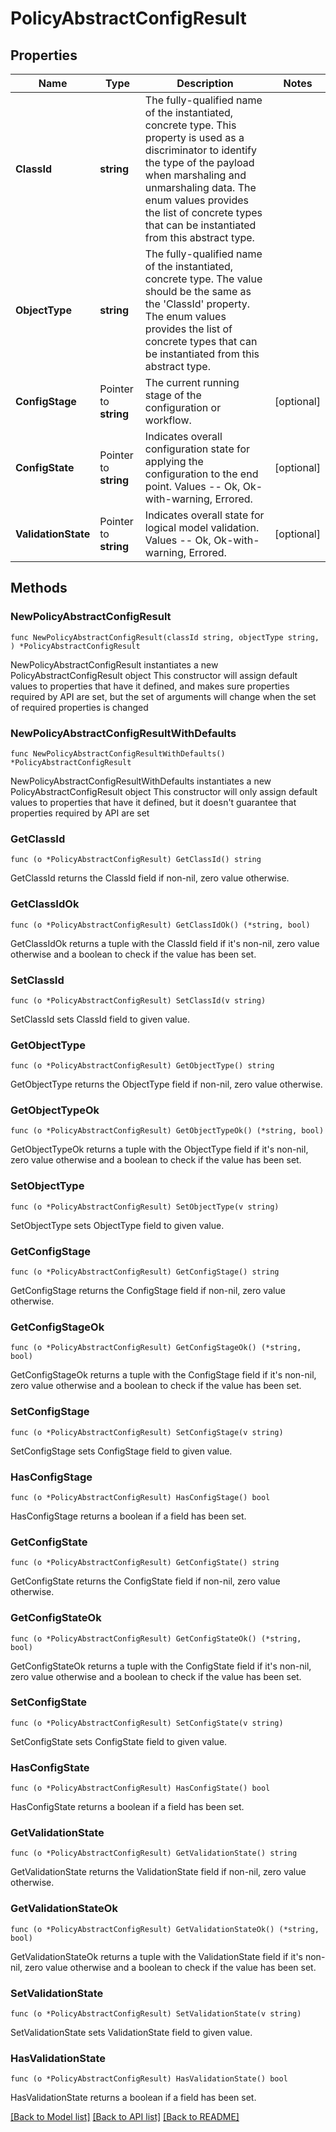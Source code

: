 # PolicyAbstractConfigResult

## Properties

Name | Type | Description | Notes
------------ | ------------- | ------------- | -------------
**ClassId** | **string** | The fully-qualified name of the instantiated, concrete type. This property is used as a discriminator to identify the type of the payload when marshaling and unmarshaling data. The enum values provides the list of concrete types that can be instantiated from this abstract type. | 
**ObjectType** | **string** | The fully-qualified name of the instantiated, concrete type. The value should be the same as the &#39;ClassId&#39; property. The enum values provides the list of concrete types that can be instantiated from this abstract type. | 
**ConfigStage** | Pointer to **string** | The current running stage of the configuration or workflow. | [optional] 
**ConfigState** | Pointer to **string** | Indicates overall configuration state for applying the configuration to the end point. Values  -- Ok, Ok-with-warning, Errored. | [optional] 
**ValidationState** | Pointer to **string** | Indicates overall state for logical model validation. Values  -- Ok, Ok-with-warning, Errored. | [optional] 

## Methods

### NewPolicyAbstractConfigResult

`func NewPolicyAbstractConfigResult(classId string, objectType string, ) *PolicyAbstractConfigResult`

NewPolicyAbstractConfigResult instantiates a new PolicyAbstractConfigResult object
This constructor will assign default values to properties that have it defined,
and makes sure properties required by API are set, but the set of arguments
will change when the set of required properties is changed

### NewPolicyAbstractConfigResultWithDefaults

`func NewPolicyAbstractConfigResultWithDefaults() *PolicyAbstractConfigResult`

NewPolicyAbstractConfigResultWithDefaults instantiates a new PolicyAbstractConfigResult object
This constructor will only assign default values to properties that have it defined,
but it doesn't guarantee that properties required by API are set

### GetClassId

`func (o *PolicyAbstractConfigResult) GetClassId() string`

GetClassId returns the ClassId field if non-nil, zero value otherwise.

### GetClassIdOk

`func (o *PolicyAbstractConfigResult) GetClassIdOk() (*string, bool)`

GetClassIdOk returns a tuple with the ClassId field if it's non-nil, zero value otherwise
and a boolean to check if the value has been set.

### SetClassId

`func (o *PolicyAbstractConfigResult) SetClassId(v string)`

SetClassId sets ClassId field to given value.


### GetObjectType

`func (o *PolicyAbstractConfigResult) GetObjectType() string`

GetObjectType returns the ObjectType field if non-nil, zero value otherwise.

### GetObjectTypeOk

`func (o *PolicyAbstractConfigResult) GetObjectTypeOk() (*string, bool)`

GetObjectTypeOk returns a tuple with the ObjectType field if it's non-nil, zero value otherwise
and a boolean to check if the value has been set.

### SetObjectType

`func (o *PolicyAbstractConfigResult) SetObjectType(v string)`

SetObjectType sets ObjectType field to given value.


### GetConfigStage

`func (o *PolicyAbstractConfigResult) GetConfigStage() string`

GetConfigStage returns the ConfigStage field if non-nil, zero value otherwise.

### GetConfigStageOk

`func (o *PolicyAbstractConfigResult) GetConfigStageOk() (*string, bool)`

GetConfigStageOk returns a tuple with the ConfigStage field if it's non-nil, zero value otherwise
and a boolean to check if the value has been set.

### SetConfigStage

`func (o *PolicyAbstractConfigResult) SetConfigStage(v string)`

SetConfigStage sets ConfigStage field to given value.

### HasConfigStage

`func (o *PolicyAbstractConfigResult) HasConfigStage() bool`

HasConfigStage returns a boolean if a field has been set.

### GetConfigState

`func (o *PolicyAbstractConfigResult) GetConfigState() string`

GetConfigState returns the ConfigState field if non-nil, zero value otherwise.

### GetConfigStateOk

`func (o *PolicyAbstractConfigResult) GetConfigStateOk() (*string, bool)`

GetConfigStateOk returns a tuple with the ConfigState field if it's non-nil, zero value otherwise
and a boolean to check if the value has been set.

### SetConfigState

`func (o *PolicyAbstractConfigResult) SetConfigState(v string)`

SetConfigState sets ConfigState field to given value.

### HasConfigState

`func (o *PolicyAbstractConfigResult) HasConfigState() bool`

HasConfigState returns a boolean if a field has been set.

### GetValidationState

`func (o *PolicyAbstractConfigResult) GetValidationState() string`

GetValidationState returns the ValidationState field if non-nil, zero value otherwise.

### GetValidationStateOk

`func (o *PolicyAbstractConfigResult) GetValidationStateOk() (*string, bool)`

GetValidationStateOk returns a tuple with the ValidationState field if it's non-nil, zero value otherwise
and a boolean to check if the value has been set.

### SetValidationState

`func (o *PolicyAbstractConfigResult) SetValidationState(v string)`

SetValidationState sets ValidationState field to given value.

### HasValidationState

`func (o *PolicyAbstractConfigResult) HasValidationState() bool`

HasValidationState returns a boolean if a field has been set.


[[Back to Model list]](../README.md#documentation-for-models) [[Back to API list]](../README.md#documentation-for-api-endpoints) [[Back to README]](../README.md)


